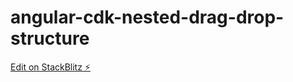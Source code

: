 # angular-cdk-nested-drag-drop-structure

[Edit on StackBlitz ⚡️](https://stackblitz.com/edit/angular-cdk-nested-drag-drop-tree-structure-uq5rpe)